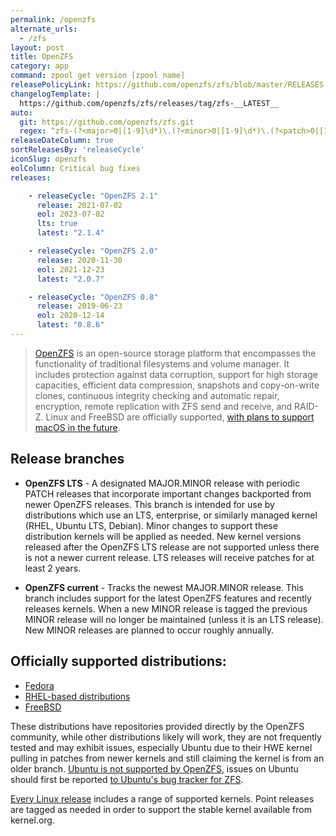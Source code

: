 ```yaml
---
permalink: /openzfs
alternate_urls:
  - /zfs
layout: post
title: OpenZFS
category: app
command: zpool get version [zpool name]
releasePolicyLink: https://github.com/openzfs/zfs/blob/master/RELEASES.md
changelogTemplate: |
  https://github.com/openzfs/zfs/releases/tag/zfs-__LATEST__
auto:
  git: https://github.com/openzfs/zfs.git
  regex: ^zfs-(?<major>0|[1-9]\d*)\.(?<minor>0|[1-9]\d*)\.(?<patch>0|[1-9]\d*)$
releaseDateColumn: true
sortReleasesBy: 'releaseCycle'
iconSlug: openzfs
eolColumn: Critical bug fixes
releases:

    - releaseCycle: "OpenZFS 2.1"
      release: 2021-07-02
      eol: 2023-07-02
      lts: true
      latest: "2.1.4"

    - releaseCycle: "OpenZFS 2.0"
      release: 2020-11-30
      eol: 2021-12-23
      latest: "2.0.7"

    - releaseCycle: "OpenZFS 0.8"
      release: 2019-06-23
      eol: 2020-12-14
      latest: "0.8.6"
---
```


> [OpenZFS](https://openzfs.github.io/openzfs-docs/) is an open-source storage platform that encompasses the functionality of traditional filesystems and volume manager. It includes protection against data corruption, support for high storage capacities, efficient data compression, snapshots and copy-on-write clones, continuous integrity checking and automatic repair, encryption, remote replication with ZFS send and receive, and RAID-Z. Linux and FreeBSD are officially supported, [with plans to support macOS in the future](https://github.com/openzfs/zfs/pull/12110).  

## Release branches

- **OpenZFS LTS** - A designated MAJOR.MINOR release with periodic PATCH releases that incorporate important changes backported from newer OpenZFS releases. This branch is intended for use by distributions which use an LTS, enterprise, or similarly managed kernel (RHEL, Ubuntu LTS, Debian). Minor changes to support these distribution kernels will be applied as needed. New kernel versions released after the OpenZFS LTS release are not supported unless there is not a newer current release. LTS releases will receive patches for at least 2 years. 

- **OpenZFS current** - Tracks the newest MAJOR.MINOR release. This branch includes support for the latest OpenZFS features and recently releases kernels. When a new MINOR release is tagged the previous MINOR release will no longer be maintained (unless it is an LTS release). New MINOR releases are planned to occur roughly annually.

## Officially supported distributions: 

- [Fedora](https://openzfs.github.io/openzfs-docs/Getting%20Started/Fedora/index.html)
- [RHEL-based distributions](https://openzfs.github.io/openzfs-docs/Getting%20Started/RHEL-based%20distro/index.html)
- [FreeBSD](https://openzfs.github.io/openzfs-docs/Getting%20Started/FreeBSD.html)

These distributions have repositories provided directly by the OpenZFS community, while other distributions likely will work, they are not frequently tested and may exhibit issues, especially Ubuntu due to their HWE kernel pulling in patches from newer kernels and still claiming the kernel is from an older branch. [Ubuntu is not supported by OpenZFS](https://github.com/openzfs/zfs/issues/10333), issues on Ubuntu should first be reported [to Ubuntu's bug tracker for ZFS](https://bugs.launchpad.net/ubuntu/+source/zfs-linux).

[Every Linux release][zol] includes a range of supported kernels. Point releases are tagged as needed in order to support the stable kernel available from kernel.org.

[zol]: https://zfsonlinux.org/ "ZFS On Linux"

